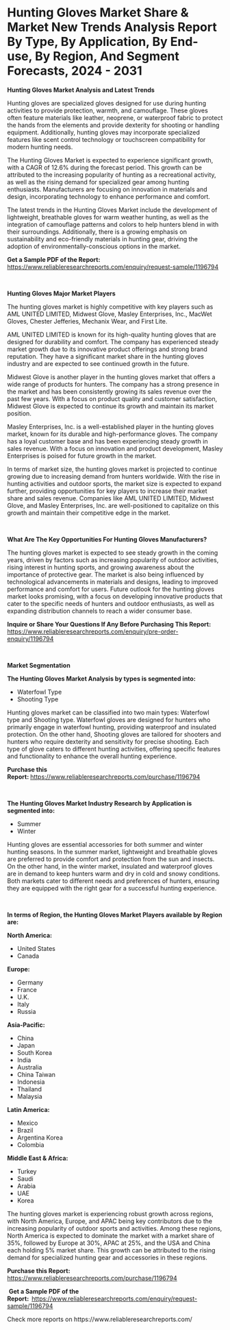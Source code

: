 <p><h1>Hunting Gloves Market Share & Market New Trends Analysis Report By Type, By Application, By End-use, By Region, And Segment Forecasts, 2024 - 2031</h1></p><p><strong>Hunting Gloves Market Analysis and Latest Trends</strong></p>
<p><p>Hunting gloves are specialized gloves designed for use during hunting activities to provide protection, warmth, and camouflage. These gloves often feature materials like leather, neoprene, or waterproof fabric to protect the hands from the elements and provide dexterity for shooting or handling equipment. Additionally, hunting gloves may incorporate specialized features like scent control technology or touchscreen compatibility for modern hunting needs.</p><p>The Hunting Gloves Market is expected to experience significant growth, with a CAGR of 12.6% during the forecast period. This growth can be attributed to the increasing popularity of hunting as a recreational activity, as well as the rising demand for specialized gear among hunting enthusiasts. Manufacturers are focusing on innovation in materials and design, incorporating technology to enhance performance and comfort.</p><p>The latest trends in the Hunting Gloves Market include the development of lightweight, breathable gloves for warm weather hunting, as well as the integration of camouflage patterns and colors to help hunters blend in with their surroundings. Additionally, there is a growing emphasis on sustainability and eco-friendly materials in hunting gear, driving the adoption of environmentally-conscious options in the market.</p></p>
<p><strong>Get a Sample PDF of the Report:&nbsp;</strong> <a href="https://www.reliableresearchreports.com/enquiry/request-sample/1196794">https://www.reliableresearchreports.com/enquiry/request-sample/1196794</a></p>
<p>&nbsp;</p>
<p><strong>Hunting Gloves Major Market Players</strong></p>
<p><p>The hunting gloves market is highly competitive with key players such as AML UNITED LIMITED, Midwest Glove, Masley Enterprises, Inc., MacWet Gloves, Chester Jefferies, Mechanix Wear, and First Lite. </p><p>AML UNITED LIMITED is known for its high-quality hunting gloves that are designed for durability and comfort. The company has experienced steady market growth due to its innovative product offerings and strong brand reputation. They have a significant market share in the hunting gloves industry and are expected to see continued growth in the future.</p><p>Midwest Glove is another player in the hunting gloves market that offers a wide range of products for hunters. The company has a strong presence in the market and has been consistently growing its sales revenue over the past few years. With a focus on product quality and customer satisfaction, Midwest Glove is expected to continue its growth and maintain its market position.</p><p>Masley Enterprises, Inc. is a well-established player in the hunting gloves market, known for its durable and high-performance gloves. The company has a loyal customer base and has been experiencing steady growth in sales revenue. With a focus on innovation and product development, Masley Enterprises is poised for future growth in the market.</p><p>In terms of market size, the hunting gloves market is projected to continue growing due to increasing demand from hunters worldwide. With the rise in hunting activities and outdoor sports, the market size is expected to expand further, providing opportunities for key players to increase their market share and sales revenue. Companies like AML UNITED LIMITED, Midwest Glove, and Masley Enterprises, Inc. are well-positioned to capitalize on this growth and maintain their competitive edge in the market.</p></p>
<p>&nbsp;</p>
<p><strong>What Are The Key Opportunities For Hunting Gloves Manufacturers?</strong></p>
<p><p>The hunting gloves market is expected to see steady growth in the coming years, driven by factors such as increasing popularity of outdoor activities, rising interest in hunting sports, and growing awareness about the importance of protective gear. The market is also being influenced by technological advancements in materials and designs, leading to improved performance and comfort for users. Future outlook for the hunting gloves market looks promising, with a focus on developing innovative products that cater to the specific needs of hunters and outdoor enthusiasts, as well as expanding distribution channels to reach a wider consumer base.</p></p>
<p><strong>Inquire or Share Your Questions If Any Before Purchasing This Report:</strong> <a href="https://www.reliableresearchreports.com/enquiry/pre-order-enquiry/1196794">https://www.reliableresearchreports.com/enquiry/pre-order-enquiry/1196794</a></p>
<p>&nbsp;</p>
<p><strong>Market Segmentation</strong></p>
<p><strong>The Hunting Gloves Market Analysis by types is segmented into:</strong></p>
<p><ul><li>Waterfowl Type</li><li>Shooting Type</li></ul></p>
<p><p>Hunting gloves market can be classified into two main types: Waterfowl type and Shooting type. Waterfowl gloves are designed for hunters who primarily engage in waterfowl hunting, providing waterproof and insulated protection. On the other hand, Shooting gloves are tailored for shooters and hunters who require dexterity and sensitivity for precise shooting. Each type of glove caters to different hunting activities, offering specific features and functionality to enhance the overall hunting experience.</p></p>
<p><strong>Purchase this Report:&nbsp;</strong><a href="https://www.reliableresearchreports.com/purchase/1196794">https://www.reliableresearchreports.com/purchase/1196794</a></p>
<p>&nbsp;</p>
<p><strong>The Hunting Gloves Market Industry Research by Application is segmented into:</strong></p>
<p><ul><li>Summer</li><li>Winter</li></ul></p>
<p><p>Hunting gloves are essential accessories for both summer and winter hunting seasons. In the summer market, lightweight and breathable gloves are preferred to provide comfort and protection from the sun and insects. On the other hand, in the winter market, insulated and waterproof gloves are in demand to keep hunters warm and dry in cold and snowy conditions. Both markets cater to different needs and preferences of hunters, ensuring they are equipped with the right gear for a successful hunting experience.</p></p>
<p>&nbsp;</p>
<p><strong>In terms of Region, the Hunting Gloves Market Players available by Region are:</strong></p>
<p>
    <p> <strong> North America: </strong>
        <ul>
            <li>United States</li>
            <li>Canada</li>
        </ul>
        </p> 
    <p> <strong> Europe: </strong>
        <ul>
            <li>Germany</li>
            <li>France</li>
            <li>U.K.</li>
            <li>Italy</li>
            <li>Russia</li>
        </ul>
        </p> 
    <p> <strong> Asia-Pacific: </strong>
        <ul>
            <li>China</li>
            <li>Japan</li>
            <li>South Korea</li>
            <li>India</li>
            <li>Australia</li>
            <li>China Taiwan</li>
            <li>Indonesia</li>
            <li>Thailand</li>
            <li>Malaysia</li>
        </ul>
        </p> 
    <p> <strong> Latin America: </strong>
        <ul>
            <li>Mexico</li>
            <li>Brazil</li>
            <li>Argentina Korea</li>
            <li>Colombia</li>
        </ul>
        </p> 
    <p> <strong> Middle East & Africa: </strong>
        <ul>
            <li>Turkey</li>
            <li>Saudi</li>
            <li>Arabia</li>
            <li>UAE</li>
            <li>Korea</li>
        </ul>
    </p>
    </p>
<p><p>The hunting gloves market is experiencing robust growth across regions, with North America, Europe, and APAC being key contributors due to the increasing popularity of outdoor sports and activities. Among these regions, North America is expected to dominate the market with a market share of 35%, followed by Europe at 30%, APAC at 25%, and the USA and China each holding 5% market share. This growth can be attributed to the rising demand for specialized hunting gear and accessories in these regions.</p></p>
<p><strong>Purchase this Report: </strong><a href="https://www.reliableresearchreports.com/purchase/1196794">https://www.reliableresearchreports.com/purchase/1196794</a></p>
<p>&nbsp;<strong>Get a Sample PDF of the Report:&nbsp;&nbsp;</strong><a href="https://www.reliableresearchreports.com/enquiry/request-sample/1196794">https://www.reliableresearchreports.com/enquiry/request-sample/1196794</a></p>
<p><strong></strong></p>
<p>Check more reports on https://www.reliableresearchreports.com/</p>